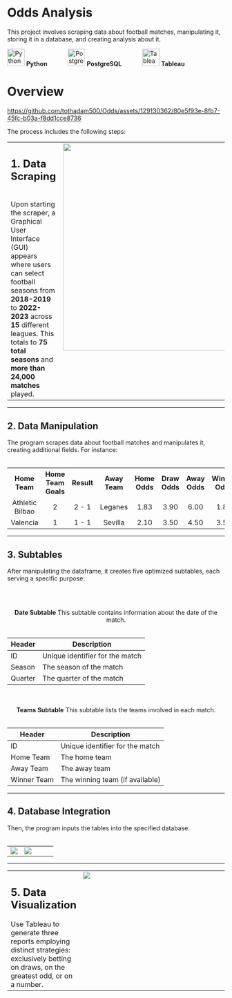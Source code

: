 # Odds Analysis
This project involves scraping data about football matches, manipulating it, storing it in a database, and creating analysis about it.
<p>
  <span style="display: inline-block; margin-right: 20px; vertical-align: middle;">
    <img width="40" src="https://github.com/tothadam500/Odds/assets/129130362/00b2b9f2-5d3d-4f94-8579-050300b1ac88.png" alt="Python Logo">
    <strong>Python</strong>
  </span>&nbsp;&nbsp;&nbsp;&nbsp;&nbsp;&nbsp;

  <span style="display: inline-block; margin-right: 20px; vertical-align: middle;">
    <img width="40" src="https://github.com/tothadam500/Odds/assets/129130362/ff68ea55-63b7-42ce-8dac-24a52bd8d15f.png" alt="PostgreSQL Logo">
    <strong>PostgreSQL</strong>
  </span>&nbsp;&nbsp;&nbsp;&nbsp;&nbsp;&nbsp;

  <span style="display: inline-block; vertical-align: middle;">
    <img width="40" src="https://github.com/tothadam500/Odds/assets/129130362/5dc5370c-3915-48ad-b574-438e64b38ad0.png" alt="Tableau Logo">
    <strong>Tableau</strong>
  </span>
</p>

# Overview

https://github.com/tothadam500/Odds/assets/129130362/80e5f93e-8fb7-45fc-b03a-f8dd1cce8736

The process includes the following steps:

<table>
  <tr valign="top">    
 <td><h2>1. Data Scraping</h2><br>Upon starting the scraper, a Graphical User Interface (GUI) appears where users can select football seasons from <strong>2018-2019</strong> to <strong>2022-2023</strong> across <strong>15</strong> different leagues. This totals to <strong>75 total seasons</strong> and <strong>more than 24,000 matches</strong> played.</td>
 <td width="480">
<img width="480" src="https://github.com/tothadam500/Odds/assets/129130362/b3924ac0-03f4-434d-b10b-fee1589f8629.png">
</td>
  </tr>
</table> 

---

<h2>2. Data Manipulation</h2>The program scrapes data about football matches and manipulates it, creating additional fields. For instance:<br><br>
  
 <div>
<table>
  <tr align="center">
    <th>Home Team</th>
    <th>Home Team Goals</th>
    <th>Result</th>
    <th>Away Team</th>
    <th>Home Odds</th>
    <th>Draw Odds</th>
    <th>Away Odds</th>
    <th>Winner Odds</th>
  </tr>
<tr align="center">
    <td>Athletic Bilbao</td>
    <td>2</td>
    <td>2 - 1</td>
    <td>Leganes</td>
    <td>1.83</td>
    <td>3.90</td>
    <td>6.00</td>
    <td>1.83</td>
  </tr>
<tr align="center">
    <td>Valencia</td>
    <td>1</td>
    <td>1 - 1</td>
    <td>Sevilla</td>
    <td>2.10</td>
    <td>3.50</td>
    <td>4.50</td>
    <td>3.50</td>
  </tr>
</table>
 </div>
 
---

<h2>3. Subtables</h2> After manipulating the dataframe, it creates five optimized subtables, each serving a specific purpose:

   <br><br>
   
 <div align="center">
   <div>
     <strong>Date Subtable</strong>                                  
     This subtable contains information about the date of the match.
     <br><br>

  | Header  | Description                         |
  |---------|-------------------------------------|
  | ID      | Unique identifier for the match     |
  | Season  | The season of the match             |
  | Quarter | The quarter of the match            |
   </div>
 </div>
         <br><br>
         
 <div align="center">
   <div>
     <strong>Teams Subtable</strong>
     This subtable lists the teams involved in each match.
      <br><br>
      
  | Header       | Description                         |
  |--------------|-------------------------------------|
  | ID           | Unique identifier for the match     |
  | Home Team    | The home team                       |
  | Away Team    | The away team                       |
  | Winner Team  | The winning team (if available)     |
</div>
 </div>

---
 
<h2>4. Database Integration</h2> Then, the program inputs the tables into the specified database. <br><br>

<table>
  <tr>
    <td ><img src="https://github.com/tothadam500/Odds/assets/129130362/db9b8b5d-9ebc-4bd2-a98f-7a8e44992a81"></td>
    <td width="70%"><img src="https://github.com/tothadam500/Odds/assets/129130362/9abf34fc-f503-4344-9786-2046c9887abe"></td>
  </tr>
</table>

---

<table>
  <tr valign="top">
    <td><h2>5. Data Visualization</h2> 
Use Tableau to generate three reports employing distinct strategies: exclusively betting on draws, on the greatest odd, or on a number.</td>
    <td width=500 ><img src="https://github.com/tothadam500/Odds/assets/129130362/6a944316-e600-4bac-9620-76bcdc35f621.png"></td>
  </tr>
</table>

